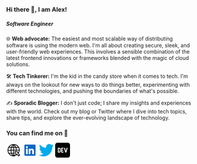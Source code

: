 ### Hi there 👋, I am Alex!

##### _Software Engineer_

🌐 **Web advocate:** The easiest and most scalable way of distributing software is using the modern web. I'm all about creating secure, sleek, and user-friendly web experiences. This involves a sensible combination of the latest frontend innovations or frameworks blended with the magic of cloud solutions.

🛠️ **Tech Tinkerer:** I'm the kid in the candy store when it comes to tech. I'm always on the lookout for new ways to do things better, experimenting with different technologies, and pushing the boundaries of what's possible.

✍️ **Sporadic Blogger:** I don't just code; I share my insights and experiences with the world. Check out my blog or Twitter where I dive into tech topics, share tips, and explore the ever-evolving landscape of technology.

### You can find me on 💬

[<img src='https://raw.githubusercontent.com/alexandrudanpop/alexandrudanpop/master/website-click.svg' alt='website' height='40'>](https://alexandrudanpop.dev) [<img src='https://raw.githubusercontent.com/alexandrudanpop/alexandrudanpop/master/linkedin.svg' alt='linkedin' height='40'>](https://www.linkedin.com/in/alexandrudanpop/) [<img src='https://raw.githubusercontent.com/alexandrudanpop/alexandrudanpop/master/twitter-color.svg' alt='twitter' height='40'>](https://twitter.com/@alexandrudanpop) [<img src='https://raw.githubusercontent.com/alexandrudanpop/alexandrudanpop/master/dev-to.svg' alt='dev.to' height='40'>](https://dev.to/alexandrudanpop/)
